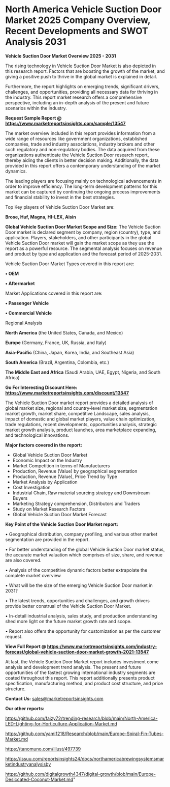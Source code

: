 # North America Vehicle Suction Door Market 2025 Company Overview, Recent Developments and SWOT Analysis 2031

<Strong> Vehicle Suction Door Market Overview 2025 - 2031</strong>

The rising technology in Vehicle Suction Door Market is also depicted in this research report. Factors that are boosting the growth of the market, and giving a positive push to thrive in the global market is explained in detail.

Furthermore, the report highlights on emerging trends, significant drivers, challenges, and opportunities, providing all necessary data for thriving in the industry. This report market research offers a comprehensive perspective, including an in-depth analysis of the present and future scenarios within the industry.

<strong>Request Sample Report @ <a href=https://www.marketreportsinsights.com/sample/13547>https://www.marketreportsinsights.com/sample/13547</a></strong>

The market overview included in this report provides information from a wide range of resources like government organizations, established companies, trade and industry associations, industry brokers and other such regulatory and non-regulatory bodies. The data acquired from these organizations authenticate the Vehicle Suction Door research report, thereby aiding the clients in better decision making. Additionally, the data provided in this report offers a contemporary understanding of the market dynamics.

The leading players are focusing mainly on technological advancements in order to improve efficiency. The long-term development patterns for this market can be captured by continuing the ongoing process improvements and financial stability to invest in the best strategies.

Top Key players of Vehicle Suction Door Market are:

<strong>Brose, Huf, Magna, HI-LEX, Aisin</strong>

<strong><b>Global Vehicle Suction Door Market Scope and Size:</b></strong>
The Vehicle Suction Door market is declared segment by company, region (country), type, and application. Players, stakeholders, and other participants in the global Vehicle Suction Door market will gain the market scope as they use the report as a powerful resource. The segmental analysis focuses on revenue and product by type and application and the forecast period of 2025-2031.

Vehicle Suction Door Market Types covered in this report are:

<strong>• OEM

• Aftermarket</strong>

Market Applications covered in this report are:

<strong>• Passenger Vehicle

• Commercial Vehicle</strong> 

Regional Analysis

<strong>North America</strong> (the United States, Canada, and Mexico)

<strong>Europe</strong> (Germany, France, UK, Russia, and Italy)

<strong>Asia-Pacific</strong> (China, Japan, Korea, India, and Southeast Asia)

<strong>South America</strong> (Brazil, Argentina, Colombia, etc.)

<strong>The Middle East and Africa</strong> (Saudi Arabia, UAE, Egypt, Nigeria, and South Africa)

<strong>Go For Interesting Discount Here: <a href=https://www.marketreportsinsights.com/discount/13547>https://www.marketreportsinsights.com/discount/13547</a></strong>

The Vehicle Suction Door market report provides a detailed analysis of global market size, regional and country-level market size, segmentation market growth, market share, competitive Landscape, sales analysis, impact of domestic and global market players, value chain optimization, trade regulations, recent developments, opportunities analysis, strategic market growth analysis, product launches, area marketplace expanding, and technological innovations.

<strong><b>Major factors covered in the report:</b></strong>
<ul>
  <li>Global Vehicle Suction Door Market </li>
  <li>Economic Impact on the Industry</li>
  <li>Market Competition in terms of Manufacturers</li>
  <li>Production, Revenue (Value) by geographical segmentation</li>
  <li>Production, Revenue (Value), Price Trend by Type</li>
  <li>Market Analysis by Application</li>
  <li>Cost Investigation</li>
  <li>Industrial Chain, Raw material sourcing strategy and Downstream Buyers</li>
  <li>Marketing Strategy comprehension, Distributors and Traders</li>
  <li>Study on Market Research Factors</li>
  <li>Global Vehicle Suction Door Market Forecast</li>
</ul>

<strong><b>Key Point of the Vehicle Suction Door Market report:</b></strong>

• Geographical distribution, company profiling, and various other market segmentation are provided in the report.

• For better understanding of the global Vehicle Suction Door market status, the accurate market valuation which comprises of size, share, and revenue are also covered.

• Analysis of the competitive dynamic factors better extrapolate the complete market overview

• What will be the size of the emerging Vehicle Suction Door market in 2031?

• The latest trends, opportunities and challenges, and growth drivers provide better construal of the Vehicle Suction Door Market.

• In-detail industrial analysis, sales study, and production understanding shed more light on the future market growth rate and scope.

• Report also offers the opportunity for customization as per the customer request.

<strong><b>View Full Report @ <a href=https://www.marketreportsinsights.com/industry-forecast/global-vehicle-suction-door-market-growth-2021-13547>https://www.marketreportsinsights.com/industry-forecast/global-vehicle-suction-door-market-growth-2021-13547</a></b></strong>


At last, the Vehicle Suction Door Market report includes investment come analysis and development trend analysis. The present and future opportunities of the fastest growing international industry segments are coated throughout this report. This report additionally presents product specification, manufacturing method, and product cost structure, and price structure.

<strong>Contact Us:</strong>
sales@marketreportsinsights.com

<strong>Our other reports:</strong>

<a href=https://github.com/faizy72/trending-research/blob/main/North-America-LED-Lighting-for-Horticulture-Application-Market.md>https://github.com/faizy72/trending-research/blob/main/North-America-LED-Lighting-for-Horticulture-Application-Market.md</a>

<a href=https://github.com/yami1218/Research/blob/main/Europe-Spiral-Fin-Tubes-Market.md>https://github.com/yami1218/Research/blob/main/Europe-Spiral-Fin-Tubes-Market.md</a>

<a href=https://tanomuno.com/illust/497739>https://tanomuno.com/illust/497739</a>

<a href=https://issuu.com/reportsinsights24/docs/northamericabrewingsystemsmarketindustryanalysisby>https://issuu.com/reportsinsights24/docs/northamericabrewingsystemsmarketindustryanalysisby</a>

<a href=https://github.com/digitalgrowth4347/digital-growth/blob/main/Europe-Desiccated-Coconut-Market.md>https://github.com/digitalgrowth4347/digital-growth/blob/main/Europe-Desiccated-Coconut-Market.md</a>"

